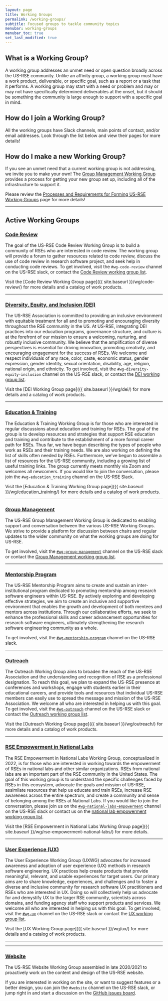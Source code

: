 ```yaml
---
layout: page
title: Working Groups
permalink: /working-groups/
subtitle: Focused groups to tackle community topics
menubar: working-groups
menubar_toc: true
set_last_modified: true
---
```


<h2>What is a Working Group?</h2>

A working group addresses an unmet need or open question broadly across the US-RSE
community. Unlike an affinity group, a working group must have a work product,
deliverable, or specific goal, such as a report or a task that it performs. A working
group may start with a need or problem and may or may not have specifically determined
deliverables at the onset, but it should be something the community is large enough to
support with a specific goal in mind.

<h2>How do I join a Working Group?</h2>

All the working groups have Slack channels, main points of contact, and/or email
addresses. Look through the list below and view their pages for more details!

<h2>How do I make a new Working Group?</h2>

If you see an unmet need that a current working group is not addressing, we invite
you to make your own! The <a href="{{ site.baseurl }}/wg/group-management/">Group Management Working Group</a>
provides a process for getting your new group set up, including all of the infrastructure
to support it.

Please review the
<a href="{{ site.baseurl }}/wg/group-management/form-a-working-group" target="_blank">Processes and Requirements for Forming US-RSE Working Groups</a>
page for more details!

<hr>

<h2>Active Working Groups</h2>

<h3><a href="{{ site.baseurl }}/wg/code-review/">Code Review</a></h3>

The goal of the US-RSE Code Review Working Group is to build a community of RSEs who are
interested in code review. The working group will provide a forum to gather
resources related to code review, discuss the use of code review in research
software project, and seek help in conducting code reviews. 
To get involved, visit the `#wg-code-review` channel on the US-RSE slack, or
contact the <a href="mailto:wg-code-review@us-rse.org">Code Review working group list</a>.

Visit the [Code Review Working Group page]({{ site.baseurl }}/wg/code-review/) for more details
and a catalog of work products.

<hr>

<h3><a href="{{ site.baseurl }}/wg/dei/">Diversity, Equity, and Inclusion (DEI)</a></h3>

The US-RSE Association is committed to providing an inclusive environment with
equitable treatment for all and to promoting and encouraging diversity
throughout the RSE community in the US. At US-RSE, integrating DEI practices
into our education programs, governance structure, and culture is at the
forefront of our mission to ensure a welcoming, nurturing, and robustly
inclusive community. We believe that the amplification of diverse perspectives
is essential for driving innovation, promoting creativity, and encouraging
engagement for the success of RSEs. We welcome and respect individuals of
any race, color, caste, economic status, gender expression, gender identity,
sexual orientation, disability, age, religion, national origin, and ethnicity.
To get involved, visit the `#wg-diversity-equity-inclusion` channel on the US-RSE slack, or
contact the <a href="mailto:wg-dei@us-rse.org">DEI working group list</a>.

Visit the [DEI Working Group page]({{ site.baseurl }}/wg/dei/) for more details
and a catalog of work products.


<hr>

<h3><a href="{{ site.baseurl }}/wg/education_training/">Education &amp; Training</a></h3>

The Education & Training Working Group is for those who are interested in
regular discussions about education and training for RSEs. The goal of the
group is to develop resources and strategies that support RSE education and
training and contribute to the establishment of a more formal career path for
RSEs. Thus far, we have begun describing the types of people who work as RSEs
and their training needs. We are also working on defining the list of skills
often needed by RSEs. Furthermore, we’ve begun to assemble a list of resources
for the US-RSE community, including a growing list of useful training links.
The group currently meets monthly via Zoom and welcomes all newcomers.
If you would like to join the conversation, please join the
`#wg-education_training` channel on the US-RSE Slack.

Visit the [Education & Training Working Group page]({{ site.baseurl }}/wg/education_training/)
for more details and a catalog of work products.

<hr>

<h3><a href="{{ site.baseurl }}/wg/group-management/">Group Management</a></h3>

The US-RSE Group Management Working Group is dedicated to enabling support and
conversation between the various US-RSE Working Groups. We strive to provide
a platform for discussion between chairs and regular updates to the wider
community on what the working groups are doing for US-RSE.

To get involved, visit the
[`#wg-group-management`](https://usrse.slack.com/messages/wg-group-management) channel
on the US-RSE slack or contact the
<a href="mailto:wg-gm@us-rse.org">Group Management working group list</a>.

<hr>

<h3><a href="{{ site.baseurl }}/wg/mentorship-program/">Mentorship Program</a></h3>

The US-RSE Mentorship Program aims to create and sustain an inter-institutional
program dedicated to promoting mentorship among research software engineers
within US-RSE. By actively exploring and developing effective strategies, we
aim to create an inclusive and supportive environment that enables the growth
and development of both mentees and mentors across institutions. Through our
collaborative efforts, we seek to enhance the professional skills and career
advancement opportunities for research software engineers, ultimately
strengthening the research software engineering community as a whole.

To get involved, visit the
[`#wg-mentorship-program`](https://usrse.slack.com/messages/wg-mentorship-program) channel
on the US-RSE slack.

<hr>

<h3><a href="{{ site.baseurl }}/wg/outreach/">Outreach</a></h3>

The Outreach Working Group aims to broaden the reach of the US-RSE Association
and the understanding and recognition of RSE as a professional designation. To
reach this goal, we plan to expand the US-RSE presence at conferences and
workshops, engage with students earlier in their educational careers, and
provide tools and resources that individual US-RSE members can easily use to
spread the message and mission of the US-RSE Association. We welcome all who
are interested in helping us with this goal. To get involved,
visit the [`#wg-outreach`](https://usrse.slack.com/messages/wg-outreach) channel on
the US-RSE slack or contact the
<a href="mailto:wg-outreach@us-rse.org">Outreach working group list</a>.

Visit the [Outreach Working Group page]({{ site.baseurl }}/wg/outreach/) for
more details and a catalog of work products.


<hr>

<h3><a href="{{ site.baseurl }}/wg/rse-empowerment-national-labs/">RSE Empowerment in National Labs</a></h3>

The RSE Empowerment in National Labs Working Group, conceptualized in 2022, is for those
who are interested in working towards the empowerment of RSEs in national labs and other similar organizations.
RSEs from national labs are an important part of the RSE community in the United States.
The goal of this working group is to understand the specific challenges faced by RSEs
in this ecosystem, advocate the goals and mission of US-RSE, assimilate resources that
help us educate and train RSEs, increase RSE awareness across the entire spectrum, and
create a community and sense of belonging among the RSEs at National Labs.
If you would like to join the conversation, please join us on
the [`#wg-national-labs-empowerment`](https://usrse.slack.com/messages/wg-national-labs-empowerment)
channel on the US-RSE slack or contact us on the
<a href="mailto:wg-national-labs-empowerment@us-rse.org">national lab empowerment working group list</a>. 

Visit the [RSE Empowerment in National Labs Working Group page]({{ site.baseurl }}/wg/rse-empowerment-national-labs/) for
more details.

<hr>

<h3><a href="{{ site.baseurl }}/wg/ux/">User Experience (UX)</a></h3>

The User Experience Working Group (UXWG) advocates for increased awareness and
adoption of user experience (UX) methods in research software engineering. UX
practices help create products that provide meaningful, relevant, and usable
experiences for target users. Our primary aims are to share knowledge, experiences,
and challenges and to foster a diverse and inclusive community for research
software UX practitioners and RSEs who are interested in UX. Doing so will
collectively help us advocate for and demystify UX to the larger RSE
community, scientists across domains, and funding agency staff who support
products and services. We welcome all who
are interested in helping us with this goal. To get involved,
visit the [`#wg-ux`](https://usrse.slack.com/messages/wg-ux) channel on
the US-RSE slack or contact the
<a href="mailto:wg-ux@us-rse.org">UX working group list</a>.

Visit the [UX Working Group page]({{ site.baseurl }}/wg/ux/) for
more details and a catalog of work products.


<hr>

<hr>

<h3><a href="{{ site.baseurl }}/wg/website/">Website</a></h3>

The US-RSE Website Working Group assembled in late 2020/2021 to proactively
work on the content and design of the US-RSE website.

If you are interested in working on the site, or want to suggest features or a
better design, you can join the `#website` channel on the US-RSE slack,
or jump right in and start a discussion on the
<a href="https://github.com/usrse/usrse.github.io/issues">GitHub issues board</a>.
